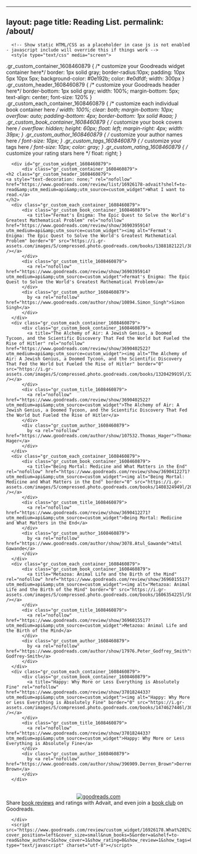 
---
layout: page
title: Reading List.
permalink: /about/
---

      <!-- Show static HTML/CSS as a placeholder in case js is not enabled - javascript include will override this if things work -->
      <style type="text/css" media="screen">
  .gr_custom_container_1608460879 {
    /* customize your Goodreads widget container here*/
    border: 1px solid gray;
    border-radius:10px;
    padding: 10px 5px 10px 5px;
    background-color: #0e192b;
    color: #e0dfdf;
    width: 300px
  }
  .gr_custom_header_1608460879 {
    /* customize your Goodreads header here*/
    border-bottom: 1px solid gray;
    width: 100%;
    margin-bottom: 5px;
    text-align: center;
    font-size: 120%
  }
  .gr_custom_each_container_1608460879 {
    /* customize each individual book container here */
    width: 100%;
    clear: both;
    margin-bottom: 10px;
    overflow: auto;
    padding-bottom: 4px;
    border-bottom: 1px solid #aaa;
  }
  .gr_custom_book_container_1608460879 {
    /* customize your book covers here */
    overflow: hidden;
    height: 60px;
      float: left;
      margin-right: 4px;
      width: 39px;
  }
  .gr_custom_author_1608460879 {
    /* customize your author names here */
    font-size: 10px;
  }
  .gr_custom_tags_1608460879 {
    /* customize your tags here */
    font-size: 10px;
    color: gray;
  }
  .gr_custom_rating_1608460879 {
    /* customize your rating stars here */
    float: right;
  }
</style>

      <div id="gr_custom_widget_1608460879">
          <div class="gr_custom_container_1608460879">
    <h2 class="gr_custom_header_1608460879">
    <a style="text-decoration: none;" rel="nofollow" href="https://www.goodreads.com/review/list/16926178-advait?shelf=to-read&amp;utm_medium=api&amp;utm_source=custom_widget">What I want to read.</a>
    </h2>
      <div class="gr_custom_each_container_1608460879">
          <div class="gr_custom_book_container_1608460879">
            <a title="Fermat's Enigma: The Epic Quest to Solve the World's Greatest Mathematical Problem" rel="nofollow" href="https://www.goodreads.com/review/show/3690395914?utm_medium=api&amp;utm_source=custom_widget"><img alt="Fermat's Enigma: The Epic Quest to Solve the World's Greatest Mathematical Problem" border="0" src="https://i.gr-assets.com/images/S/compressed.photo.goodreads.com/books/1388182122l/38412._SX50_.jpg" /></a>
          </div>
          <div class="gr_custom_title_1608460879">
            <a rel="nofollow" href="https://www.goodreads.com/review/show/3690395914?utm_medium=api&amp;utm_source=custom_widget">Fermat's Enigma: The Epic Quest to Solve the World's Greatest Mathematical Problem</a>
          </div>
          <div class="gr_custom_author_1608460879">
            by <a rel="nofollow" href="https://www.goodreads.com/author/show/10894.Simon_Singh">Simon Singh</a>
          </div>
      </div>
      <div class="gr_custom_each_container_1608460879">
          <div class="gr_custom_book_container_1608460879">
            <a title="The Alchemy of Air: A Jewish Genius, a Doomed Tycoon, and the Scientific Discovery That Fed the World but Fueled the Rise of Hitler" rel="nofollow" href="https://www.goodreads.com/review/show/3690402522?utm_medium=api&amp;utm_source=custom_widget"><img alt="The Alchemy of Air: A Jewish Genius, a Doomed Tycoon, and the Scientific Discovery That Fed the World but Fueled the Rise of Hitler" border="0" src="https://i.gr-assets.com/images/S/compressed.photo.goodreads.com/books/1320429919l/3269091._SY75_.jpg" /></a>
          </div>
          <div class="gr_custom_title_1608460879">
            <a rel="nofollow" href="https://www.goodreads.com/review/show/3690402522?utm_medium=api&amp;utm_source=custom_widget">The Alchemy of Air: A Jewish Genius, a Doomed Tycoon, and the Scientific Discovery That Fed the World but Fueled the Rise of Hitler</a>
          </div>
          <div class="gr_custom_author_1608460879">
            by <a rel="nofollow" href="https://www.goodreads.com/author/show/107532.Thomas_Hager">Thomas Hager</a>
          </div>
      </div>
      <div class="gr_custom_each_container_1608460879">
          <div class="gr_custom_book_container_1608460879">
            <a title="Being Mortal: Medicine and What Matters in the End" rel="nofollow" href="https://www.goodreads.com/review/show/3690412271?utm_medium=api&amp;utm_source=custom_widget"><img alt="Being Mortal: Medicine and What Matters in the End" border="0" src="https://i.gr-assets.com/images/S/compressed.photo.goodreads.com/books/1408324949l/20696006._SY75_.jpg" /></a>
          </div>
          <div class="gr_custom_title_1608460879">
            <a rel="nofollow" href="https://www.goodreads.com/review/show/3690412271?utm_medium=api&amp;utm_source=custom_widget">Being Mortal: Medicine and What Matters in the End</a>
          </div>
          <div class="gr_custom_author_1608460879">
            by <a rel="nofollow" href="https://www.goodreads.com/author/show/3078.Atul_Gawande">Atul Gawande</a>
          </div>
      </div>
      <div class="gr_custom_each_container_1608460879">
          <div class="gr_custom_book_container_1608460879">
            <a title="Metazoa: Animal Life and the Birth of the Mind" rel="nofollow" href="https://www.goodreads.com/review/show/3696015517?utm_medium=api&amp;utm_source=custom_widget"><img alt="Metazoa: Animal Life and the Birth of the Mind" border="0" src="https://i.gr-assets.com/images/S/compressed.photo.goodreads.com/books/1606354225l/50403455._SY75_.jpg" /></a>
          </div>
          <div class="gr_custom_title_1608460879">
            <a rel="nofollow" href="https://www.goodreads.com/review/show/3696015517?utm_medium=api&amp;utm_source=custom_widget">Metazoa: Animal Life and the Birth of the Mind</a>
          </div>
          <div class="gr_custom_author_1608460879">
            by <a rel="nofollow" href="https://www.goodreads.com/author/show/17976.Peter_Godfrey_Smith">Peter Godfrey-Smith</a>
          </div>
      </div>
      <div class="gr_custom_each_container_1608460879">
          <div class="gr_custom_book_container_1608460879">
            <a title="Happy: Why More or Less Everything is Absolutely Fine" rel="nofollow" href="https://www.goodreads.com/review/show/3701824433?utm_medium=api&amp;utm_source=custom_widget"><img alt="Happy: Why More or Less Everything is Absolutely Fine" border="0" src="https://i.gr-assets.com/images/S/compressed.photo.goodreads.com/books/1474627446l/30142270._SY75_.jpg" /></a>
          </div>
          <div class="gr_custom_title_1608460879">
            <a rel="nofollow" href="https://www.goodreads.com/review/show/3701824433?utm_medium=api&amp;utm_source=custom_widget">Happy: Why More or Less Everything is Absolutely Fine</a>
          </div>
          <div class="gr_custom_author_1608460879">
            by <a rel="nofollow" href="https://www.goodreads.com/author/show/396909.Derren_Brown">Derren Brown</a>
          </div>
      </div>
  <br style="clear: both"/>
  <center>
    <a rel="nofollow" href="https://www.goodreads.com/"><img alt="goodreads.com" style="border:0" src="https://www.goodreads.com/images/widget/widget_logo.gif" /></a>
  </center>
  <noscript>
    Share <a rel="nofollow" href="https://www.goodreads.com/">book reviews</a> and ratings with Advait, and even join a <a rel="nofollow" href="https://www.goodreads.com/group">book club</a> on Goodreads.
  </noscript>
  </div>

      </div>
      <script src="https://www.goodreads.com/review/custom_widget/16926178.What%20I%20want%20to%20read.?cover_position=left&cover_size=small&num_books=5&order=a&shelf=to-read&show_author=1&show_cover=1&show_rating=0&show_review=1&show_tags=0&show_title=1&sort=date_added&widget_bg_color=0e192b&widget_bg_transparent=&widget_border_width=1&widget_id=1608460879&widget_text_color=e0dfdf&widget_title_size=medium&widget_width=medium" type="text/javascript" charset="utf-8"></script>

